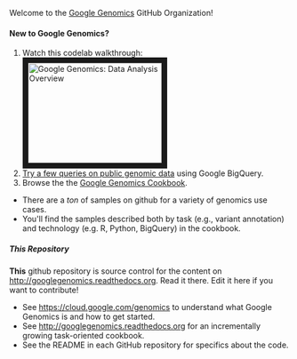 Welcome to the [Google Genomics](https://cloud.google.com/genomics) GitHub Organization!

#### New to Google Genomics?

1. Watch this codelab walkthrough:<br> <a href="http://www.youtube.com/watch?feature=player_embedded&v=vINpqxhcTt0
" target="_blank"><img src="http://img.youtube.com/vi/vINpqxhcTt0/0.jpg" 
alt="Google Genomics: Data Analysis Overview" width="240" height="180" border="10" /></a>
2. [Try a few queries on public genomic data](https://github.com/googlegenomics/getting-started-bigquery) using Google BigQuery.
3. Browse the the [Google Genomics Cookbook](http://googlegenomics.readthedocs.org/en/latest/index.html).
  * There are a *ton* of samples on github for a variety of genomics use cases.
  * You'll find the samples described both by task (e.g., variant annotation) and technology (e.g. R, Python, BigQuery) in the cookbook.

##### This Repository

**This** github repository is source control for the content on http://googlegenomics.readthedocs.org.  Read it there.  Edit it here if you want to contribute!

* See https://cloud.google.com/genomics to understand what Google Genomics is and how to get started.
* See http://googlegenomics.readthedocs.org for an incrementally growing task-oriented cookbook.
* See the README in each GitHub repository for specifics about the code.
